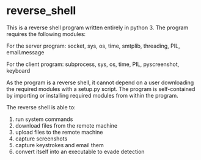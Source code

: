 # reverse_shell
This is a reverse shell program written entirely in python 3.
The program requires the following modules:

For the server program:
socket,
sys,
os,
time,
smtplib,
threading,
PIL,
email.message

For the client program:
subprocess,
sys,
os,
time,
PIL,
pyscreenshot,
keyboard

As the program is a reverse shell, it cannot depend on a user downloading the required modules with a setup.py script.
The program is self-contained by importing or installing required modules from within the program.

The reverse shell is able to:
1) run system commands
2) download files from the remote machine
3) upload files to the remote machine
4) capture screenshots
5) capture keystrokes and email them
6) convert itself into an executable to evade detection
